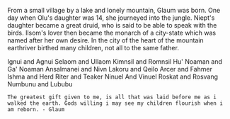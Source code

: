 From a small village by a lake and lonely mountain, Glaum was born.
One day when Olu's daughter was 14, she journeyed into the jungle.
Niept's daughter became a great druid, who is said to be able to speak with the birds.
Ilsom's lover then became the monarch of a city-state which was named after her own desire.
In the city of the heart of the mountain earthriver birthed many children, not all to the same father.

Ignui and Agnui
Selaom and Ullaom
Kimnsil and Romnsil
Hu' Noaman and Ga' Noaman
Ansalmanei and Nivn
Lakoru and Qeilo
Arcer and Fahmer
Ishma and Herd
Riter and Teaker
Ninuel And Vinuel
Roskat and Rosvang
Numbunu and Lububu

	The greatest gift given to me, is all that was laid before me as i walked the earth. Gods willing i may see my children flourish when i am reborn. - Glaum
